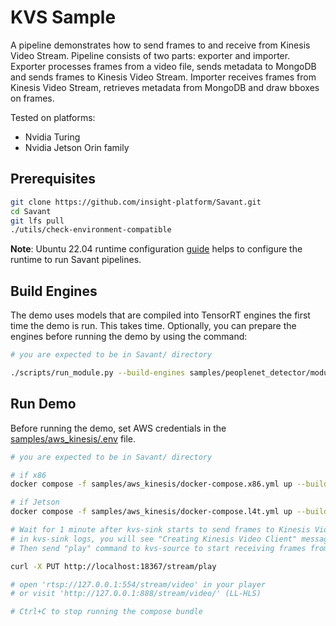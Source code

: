 # KVS Sample

A pipeline demonstrates how to send frames to and receive from Kinesis Video Stream. Pipeline consists of two parts: exporter and importer. Exporter processes frames from a video file, sends metadata to MongoDB and sends frames to Kinesis Video Stream. Importer receives frames from Kinesis Video Stream, retrieves metadata from MongoDB and draw bboxes on frames.

Tested on platforms:

- Nvidia Turing
- Nvidia Jetson Orin family

## Prerequisites

```bash
git clone https://github.com/insight-platform/Savant.git
cd Savant
git lfs pull
./utils/check-environment-compatible
```

**Note**: Ubuntu 22.04 runtime configuration [guide](https://insight-platform.github.io/Savant/develop/getting_started/0_configure_prod_env.html) helps to configure the runtime to run Savant pipelines.

## Build Engines

The demo uses models that are compiled into TensorRT engines the first time the demo is run. This takes time. Optionally, you can prepare the engines before running the demo by using the command:

```bash
# you are expected to be in Savant/ directory

./scripts/run_module.py --build-engines samples/peoplenet_detector/module.yml
```

## Run Demo

Before running the demo, set AWS credentials in the [samples/aws_kinesis/.env](.env) file.

```bash
# you are expected to be in Savant/ directory

# if x86
docker compose -f samples/aws_kinesis/docker-compose.x86.yml up --build

# if Jetson
docker compose -f samples/aws_kinesis/docker-compose.l4t.yml up --build

# Wait for 1 minute after kvs-sink starts to send frames to Kinesis Video Stream:
# in kvs-sink logs, you will see "Creating Kinesis Video Client" message.
# Then send "play" command to kvs-source to start receiving frames from Kinesis Video Stream

curl -X PUT http://localhost:18367/stream/play

# open 'rtsp://127.0.0.1:554/stream/video' in your player
# or visit 'http://127.0.0.1:888/stream/video/' (LL-HLS)

# Ctrl+C to stop running the compose bundle
```
